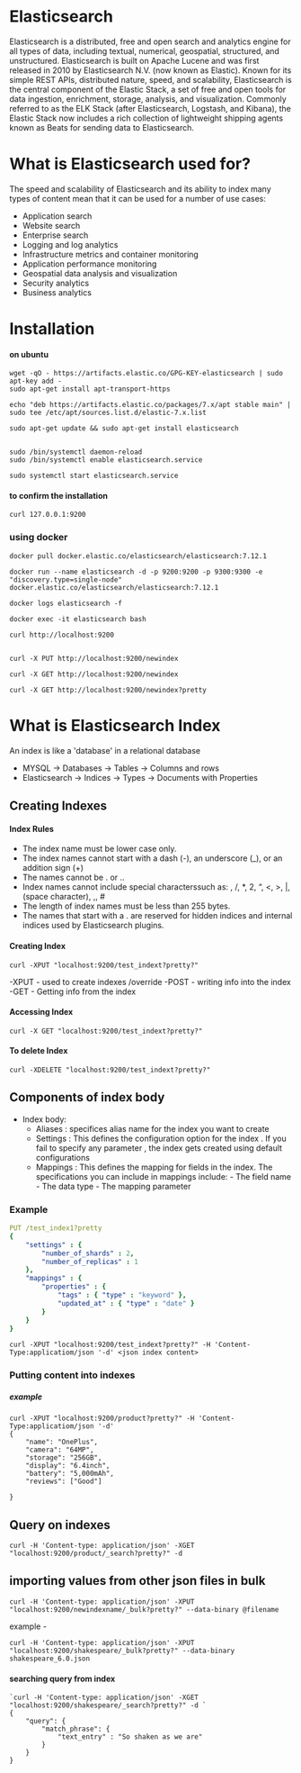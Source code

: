 # Elasticsearch

Elasticsearch is a distributed, free and open search and analytics engine for all types of data, including textual, numerical, geospatial, structured, and unstructured. Elasticsearch is built on Apache Lucene and was first released in 2010 by Elasticsearch N.V. (now known as Elastic). Known for its simple REST APIs, distributed nature, speed, and scalability, Elasticsearch is the central component of the Elastic Stack, a set of free and open tools for data ingestion, enrichment, storage, analysis, and visualization. Commonly referred to as the ELK Stack (after Elasticsearch, Logstash, and Kibana), the Elastic Stack now includes a rich collection of lightweight shipping agents known as Beats for sending data to Elasticsearch. 

# What is Elasticsearch used for?

The speed and scalability of Elasticsearch and its ability to index many types of content mean that it can be used for a number of use cases:

- Application search
- Website search
- Enterprise search
- Logging and log analytics
- Infrastructure metrics and container monitoring
- Application performance monitoring
- Geospatial data analysis and visualization
- Security analytics
- Business analytics

# Installation

#### on ubuntu

```
wget -qO - https://artifacts.elastic.co/GPG-KEY-elasticsearch | sudo apt-key add -
sudo apt-get install apt-transport-https

echo "deb https://artifacts.elastic.co/packages/7.x/apt stable main" | sudo tee /etc/apt/sources.list.d/elastic-7.x.list

sudo apt-get update && sudo apt-get install elasticsearch


sudo /bin/systemctl daemon-reload
sudo /bin/systemctl enable elasticsearch.service

sudo systemctl start elasticsearch.service

```
#### to confirm the installation

`curl 127.0.0.1:9200`

### using docker

```
docker pull docker.elastic.co/elasticsearch/elasticsearch:7.12.1

docker run --name elasticsearch -d -p 9200:9200 -p 9300:9300 -e "discovery.type=single-node" docker.elastic.co/elasticsearch/elasticsearch:7.12.1

docker logs elasticsearch -f

docker exec -it elasticsearch bash

curl http://localhost:9200


curl -X PUT http://localhost:9200/newindex

curl -X GET http://localhost:9200/newindex

curl -X GET http://localhost:9200/newindex?pretty

```

# What is Elasticsearch Index

An index is like a 'database' in a relational database

- MYSQL → Databases → Tables → Columns and rows
- Elasticsearch → Indices → Types → Documents with Properties

## Creating Indexes

#### Index Rules

- The index name must be lower case only.
- The index names cannot start with a dash (-), an underscore (_), or an addition sign (+)
-  The names cannot be . or ..
-  Index names cannot include special characterssuch as: \, /, *, 2, “, <, >, |, (space character), ,, # 
- The length of index names must be less than 255 bytes.
- The names that start with a . are reserved for hidden indices and internal indices used by Elasticsearch plugins. 

#### Creating Index

`curl -XPUT "localhost:9200/test_indext?pretty?"`

-XPUT - used to create indexes /override
-POST - writing info into the index
-GET - Getting info from the index

#### Accessing Index

`curl -X GET "localhost:9200/test_indext?pretty?"`

#### To delete Index 

`curl -XDELETE "localhost:9200/test_indext?pretty?"`

## Components of index body

- Index body:
    - Aliases : specifices alias name for the index you want to create
    - Settings : This defines the configuration option for the index . If you fail to specify any parameter , the index gets created using default configurations
    - Mappings : This defines the mapping for fields in the index. 
                 The specifications you can include in mappings include: 
                  - The field name 
                  - The data type 
                  - The mapping parameter 


### Example 

```yaml
PUT /test_index1?pretty
{
    "settings" : {
        "number_of_shards" : 2,
        "number_of_replicas" : 1
    },
    "mappings" : {
        "properties" : {
            "tags" : { "type" : "keyword" },
            "updated_at" : { "type" : "date" }
        }
    }
}
```
`curl -XPUT "localhost:9200/test_indext?pretty?" -H 'Content-Type:applicatiom/json '-d' <json index content>`

### Putting content into indexes

##### example 

```
curl -XPUT "localhost:9200/product?pretty?" -H 'Content-Type:applicatiom/json '-d'
{
    "name": "OnePlus",
    "camera": "64MP",
    "storage": "256GB",
    "display": "6.4inch",
    "battery": "5,000mAh",
    "reviews": ["Good"]
   
}
```

## Query on indexes

`curl -H 'Content-type: application/json' -XGET "localhost:9200/product/_search?pretty?" -d `

## importing values from other json files in bulk

`curl -H 'Content-type: application/json' -XPUT "localhost:9200/newindexname/_bulk?pretty?" --data-binary @filename `

example -

`curl -H 'Content-type: application/json' -XPUT "localhost:9200/shakespeare/_bulk?pretty?" --data-binary shakespeare_6.0.json `

#### searching query from index

```
`curl -H 'Content-type: application/json' -XGET "localhost:9200/shakespeare/_search?pretty?" -d `
{
    "query": {
        "match_phrase": {
            "text_entry" : "So shaken as we are"
        }
    }
}
```

